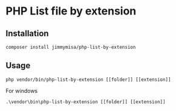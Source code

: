 # PHP List file by extension

## Installation
```
composer install jimmymisa/php-list-by-extension
```

## Usage
```
php vendor/bin/php-list-by-extension [[folder]] [[extension]]
```
For windows
```
.\vendor\bin\php-list-by-extension [[folder]] [[extension]]
```